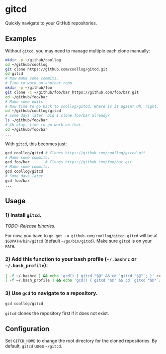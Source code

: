 # gitcd

Quickly navigate to your GitHub repositories.

## Examples

Without `gitcd`, you may need to manage multiple each clone manually:

```bash
mkdir -p ~/github/coollog
cd ~/github/coollog
git clone https://github.com/coollog/gitcd.git
cd gitcd
# Now make some commits.
# Time to work on another repo.
mkdir -p ~/github/foo
git clone -C ~/github/foo/bar https://github.com/foo/bar.git
cd ~/github/foo/bar
# Make some edits.
# Now time to go back to coollog/gitcd. Where is it again? Oh, right.
cd ~/github/coollog/gitcd
# Some days later. Did I clone foo/bar already?
ls ~/github/foo/bar
# Ah okay, time to go work on that.
cd ~/github/foo/bar
...
```

With `gitcd`, this becomes just:

```bash
gcd coollog/gitcd # Clones https://github.com/coollog/gitcd.git
# Make some commits.
gcd foo/bar       # Clones https://github.com/foo/bar.git
# Make some commits.
gcd coollog/gitcd
# Some days later.
gcd foo/bar
...
```

## Usage

### 1) Install `gitcd`.

*TODO: Release binaries.*

For now, you have to `go get -u github.com/coollog/gitcd`. `gitcd` will be at `$GOPATH/bin/gitcd` (default `~/go/bin/gitcd`). Make sure `gitcd` is on your `PATH`.

### 2) Add this function to your bash profile (`~/.bashrc` or `~/.bash_profile`):

```bash
[ -f ~/.bashrc ] && echo 'gcd() { gitcd "$@" && cd `gitcd "$@"`; }' >> ~/.bashrc && . ~/.bashrc
[ -f ~/.bash_profile ] && echo 'gcd() { gitcd "$@" && cd `gitcd "$@"`; }' >> ~/.bash_profile && . ~/.bash_profile
```

### 3) Use `gcd` to navigate to a repository.

```bash
gcd coollog/gitcd
```

`gitcd` clones the repository first if it does not exist.

## Configuration

Set `GITCD_HOME` to change the root directory for the cloned repositories. By default, `gitcd` uses `~/gitcd`.

<!--
## How it works

```bash
# These all navigate to the directory for the cloned repo, cloning the repo if necessary.
gcd https://github.com/coollog/gitcd.git
gcd http://github.com/coollog/gitcd.git
gcd https://github.com/coollog/gitcd
gcd git@github.com:coollog/gitcd.git
gcd github.com/coollog/gitcd
gcd coollog/gitcd.git
gcd coollog/gitcd
gcd gitcd # If you have used repos under coollog/ before.
```

When the name is ambiguous (just the repo name like `gitcd` rather than `coollog/gitcd`), `gitcd` tries to find the name under owners in the order in which they were last used. For example, if `gitcd` had used `foo/`, `bar/`, and `cat/` (in that order), `gcd dog` would try to find `dog` in `cat/dog`, then `bar/dog`, then `foo/dog`. 
-->
